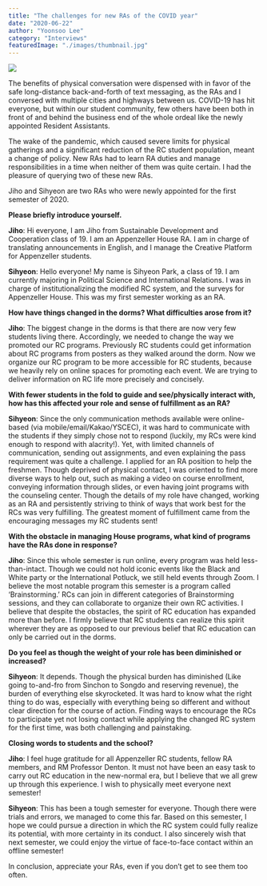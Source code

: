 ```yaml
---
title: "The challenges for new RAs of the COVID year"
date: "2020-06-22"
author: "Yoonsoo Lee"
category: "Interviews"
featuredImage: "./images/thumbnail.jpg"
---
```


![](/images/thumbnail.jpg)

The benefits of physical conversation were dispensed with in favor of the safe long-distance back-and-forth of text messaging, as the RAs and I conversed with multiple cities and highways between us. COVID-19 has hit everyone, but within our student community, few others have been both in front of and behind the business end of the whole ordeal like the newly appointed Resident Assistants.

The wake of the pandemic, which caused severe limits for physical gatherings and a significant reduction of the RC student population, meant a change of policy. New RAs had to learn RA duties and manage responsibilities in a time when neither of them was quite certain. I had the pleasure of querying two of these new RAs.

Jiho and Sihyeon are two RAs who were newly appointed for the first semester of 2020.

**Please briefly introduce yourself.**

**Jiho**: Hi everyone, I am Jiho from Sustainable Development and Cooperation class of 19. I am an Appenzeller House RA. I am in charge of translating announcements in English, and I manage the Creative Platform for Appenzeller students.

**Sihyeon**: Hello everyone! My name is Sihyeon Park, a class of 19. I am currently majoring in Political Science and International Relations. I was in charge of institutionalizing the modified RC system, and the surveys for Appenzeller House. This was my first semester working as an RA.

**How have things changed in the dorms? What difficulties arose from it?**

**Jiho**: The biggest change in the dorms is that there are now very few students living there. Accordingly, we needed to change the way we promoted our RC programs. Previously RC students could get information about RC programs from posters as they walked around the dorm. Now we organize our RC program to be more accessible for RC students, because we heavily rely on online spaces for promoting each event. We are trying to deliver information on RC life more precisely and concisely.

**With fewer students in the fold to guide and see/physically interact with, how has this affected your role and sense of fulfillment as an RA?**

**Sihyeon**: Since the only communication methods available were online-based (via mobile/email/Kakao/YSCEC), it was hard to communicate with the students if they simply chose not to respond (luckily, my RCs were kind enough to respond with alacrity!). Yet, with limited channels of communication, sending out assignments, and even explaining the pass requirement was quite a challenge. I applied for an RA position to help the freshmen. Though deprived of physical contact, I was oriented to find more diverse ways to help out, such as making a video on course enrollment, conveying information through slides, or even having joint programs with the counseling center. Though the details of my role have changed, working as an RA and persistently striving to think of ways that work best for the RCs was very fulfilling. The greatest moment of fulfillment came from the encouraging messages my RC students sent!

**With the obstacle in managing House programs, what kind of programs have the RAs done in response?**

**Jiho**: Since this whole semester is run online, every program was held less-than-intact. Though we could not hold iconic events like the Black and White party or the International Potluck, we still held events through Zoom. I believe the most notable program this semester is a program called ‘Brainstorming.’ RCs can join in different categories of Brainstorming sessions, and they can collaborate to organize their own RC activities. I believe that despite the obstacles, the spirit of RC education has expanded more than before. I firmly believe that RC students can realize this spirit wherever they are as opposed to our previous belief that RC education can only be carried out in the dorms.

**Do you feel as though the weight of your role has been diminished or increased?**

**Sihyeon**: It depends. Though the physical burden has diminished (Like going to-and-fro from Sinchon to Songdo and reserving revenue), the burden of everything else skyrocketed. It was hard to know what the right thing to do was, especially with everything being so different and without clear direction for the course of action. Finding ways to encourage the RCs to participate yet not losing contact while applying the changed RC system for the first time, was both challenging and painstaking.  

**Closing words to students and the school?**

**Jiho**: I feel huge gratitude for all Appenzeller RC students, fellow RA members, and RM Professor Denton. It must not have been an easy task to carry out RC education in the new-normal era, but I believe that we all grew up through this experience. I wish to physically meet everyone next semester!

**Sihyeon**: This has been a tough semester for everyone. Though there were trials and errors, we managed to come this far. Based on this semester, I hope we could pursue a direction in which the RC system could fully realize its potential, with more certainty in its conduct. I also sincerely wish that next semester, we could enjoy the virtue of face-to-face contact within an offline semester!

In conclusion, appreciate your RAs, even if you don’t get to see them too often.
